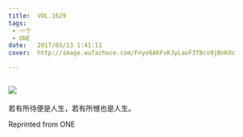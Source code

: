```yaml
---
title:	VOL.1629
tags:
 - 一个
 - ONE
date:	2017/03/23 1:41:11
cover:	http://image.wufazhuce.com/Fnyo6AKFvK3yLaoF3TBco9jBnKXc

---
```

![](http://image.wufazhuce.com/Fnyo6AKFvK3yLaoF3TBco9jBnKXc)
---

若有所待便是人生，若有所憾也是人生。
 
Reprinted from ONE
